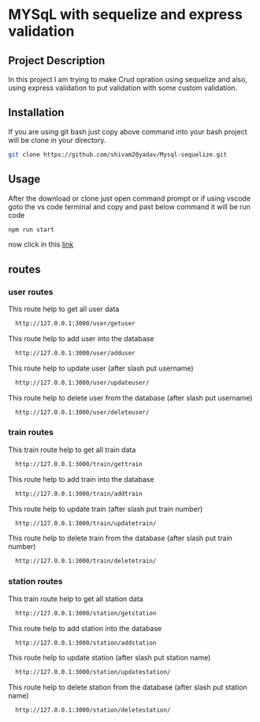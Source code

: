 # MYSqL with sequelize and express validation 

## Project Description

In this project I am trying to make Crud opration using sequelize and also, using express validation to put validation with some custom validation.

## Installation
If you are using git bash just copy above command into your bash project will be clone in your directory.
```bash
git clone https://github.com/shivam20yadav/Mysql-sequelize.git
```
## Usage
 After the download or clone just open command prompt or if using vscode goto the vs code terminal and copy and past below command it will be run code
  ```bash
  npm run start
  ```
  now click in this [link](http://127.0.0.1:300)
  
 
## routes
  ### user routes
  This route help to get all user data
```bash
  http://127.0.0.1:3000/user/getuser
  ```
   This route help to add user into the database
```bash
  http://127.0.0.1:3000/user/adduser
  ```
  This route help to update user (after slash put username)
```bash
  http://127.0.0.1:3000/user/updateuser/
  ```
  This route help to delete user from the database (after slash put username)
```bash
  http://127.0.0.1:3000/user/deleteuser/
  ```
  
  ### train routes
  This train route help to get all train data
```bash
  http://127.0.0.1:3000/train/gettrain
  ```
   This route help to add train into the database
```bash
  http://127.0.0.1:3000/train/addtrain
  ```
  This route help to update train (after slash put train number)
```bash
  http://127.0.0.1:3000/train/updatetrain/
  ```
  This route help to delete train from the database (after slash put train number)
```bash
  http://127.0.0.1:3000/train/deletetrain/
  ```
  ### station routes
  This train route help to get all station data
```bash
  http://127.0.0.1:3000/station/getstation
  ```
   This route help to add station into the database
```bash
  http://127.0.0.1:3000/station/addstation
  ```
  This route help to update station (after slash put station name)
```bash
  http://127.0.0.1:3000/station/updatestation/
  ```
  This route help to delete station from the database (after slash put station name)
```bash
  http://127.0.0.1:3000/station/deletestation/
  
